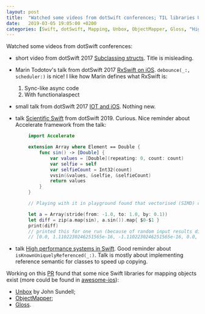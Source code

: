 ```yaml
---
layout: post
title:  "Watched some videos from dotSwift conferences; TIL libraries Unbox, ObjectMapper, Gloss for mapping objects in Swift "
date:   2019-03-05 19:05:00 +0200
categories: [Swift, dotSwift, Mapping, Unbox, ObjectMapper, Gloss, "High performance systems"]
---
```

Watched some videos from dotSwift conferences:

* short video from dotSwift 2017 [Subclassing structs](https://www.dotconferences.com/2017/01/dimitri-dupuis-latour-subclassing-structs). Title is misleading.

* Marin Todotov's talk from dotSwift 2017 [RxSwift on iOS](https://www.dotconferences.com/2017/01/marin-todorov-rxswift-on-ios). `debounce(_:, scheduler:)` is nice! I like how Marin defines what RxSwift is:
  1. Sync-like async code
  1. With functionalaspect

* small talk from dotSwift 2017 [IOT and iOS](https://www.dotconferences.com/2017/01/hugues-bernet-rollande-iot-and-ios-lessons-learned). Nothing new.

* talk [Scientific Swift](https://www.dotconferences.com/2019/01/jeff-biggus-scientific-swift) from dotSwift 2019. Curious. Nice reminder about Accelerate framework from the talk:
```swift
        import Accelerate

        extension Array where Element == Double {
            func sin() -> [Double] {
                var values = [Double](repeating: 0, count: count)
                var selfie = self
                var selfieCount = Int32(count)
                vvsin(&values, &selfie, &selfieCount)
                return values
            }
        }

        // Playing with it in playground found that vectorised (SIMD) calculations of sin differ from scalar one. Difference is subtle, but it exists:

        let a = Array(stride(from: -1.0, to: 1.0, by: 0.1))
        let diff = zip(a.map(sin), a.sin()).map{ $0-$1 }
        print(diff)
        // printed this for one run (because of random input results differ between runs)
        // [0.0, 1.1102230246251565e-16, -1.1102230246251565e-16, 0.0, 0.0, 0.0, 0.0, 0.0, 0.0, 0.0, 0.0, 0.0, 0.0, 0.0, 0.0, 0.0, 0.0, 0.0, 1.1102230246251565e-16, 0.0] 
```

* talk [High performance systems in Swift](https://www.dotconferences.com/2019/01/johannes-weiss-high-performance-systems-in-swift). Good reminder about `isKnownUniquelyReferenced(_:)`. Talk is mostly about implementing reference semantic for classes to speed up copying.

Working on this [PR](https://github.com/gnosis/safe-ios/pull/608) found that some nice Swift libraries for mapping objects exist (more could be found in [awesome-ios](https://github.com/vsouza/awesome-ios#json)):
* [Unbox](https://github.com/JohnSundell/Unbox) by John Sundell;
* [ObjectMapper](https://github.com/tristanhimmelman/ObjectMapper);
* [Gloss](https://github.com/hkellaway/Gloss).
